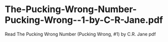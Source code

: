 # The-Pucking-Wrong-Number-Pucking-Wrong--1-by-C-R-Jane.pdf
Read The Pucking Wrong Number (Pucking Wrong, #1) by C.R. Jane pdf
